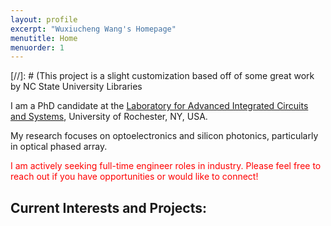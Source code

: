 ```yaml
---
layout: profile
excerpt: "Wuxiucheng Wang's Homepage"
menutitle: Home
menuorder: 1
---
```

[//]: # (This project is a slight customization based off of some great work by NC State University Libraries

I am a PhD candidate at the [Laboratory for Advanced Integrated Circuits and Systems](https://www.hajim.rochester.edu/ece/sites/laics/research-projects/), University of Rochester, NY, USA. 

My research focuses on optoelectronics and silicon photonics, particularly in optical phased array. 

<span style="color:red">I am actively seeking full-time engineer roles in industry. Please feel free to reach out if you have opportunities or would like to connect!</span>

## Current Interests and Projects:
